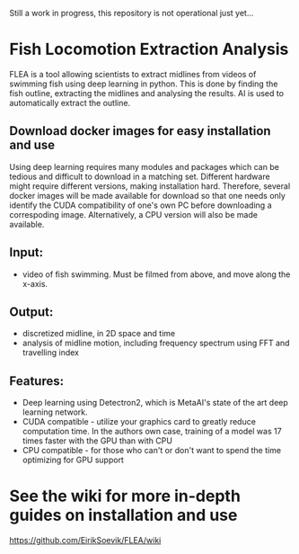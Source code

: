 Still a work in progress, this repository is not operational just yet...

# Fish Locomotion Extraction Analysis

FLEA is a tool allowing scientists to extract midlines from videos of swimming fish using deep learning in python. This is done by finding the fish outline, extracting the midlines and analysing the results. AI is used to automatically extract the outline.

## Download docker images for easy installation and use

Using deep learning requires many modules and packages which can be tedious and difficult to download in a matching set. Different hardware might require different versions, making installation hard. Therefore, several docker images will be made available for download so that one needs only identify the CUDA compatibility of one's own PC before downloading a correspoding image. Alternatively, a CPU version will also be made available. 

## Input:
- video of fish swimming. Must be filmed from above, and move along the x-axis. 

## Output:
- discretized midline, in 2D space and time
- analysis of midline motion, including frequency spectrum using FFT and travelling index

## Features:
- Deep learning using Detectron2, which is MetaAI's state of the art deep learning network.
- CUDA compatible - utilize your graphics card to greatly reduce computation time. In the authors own case, training of a model was 17 times faster with the GPU than with CPU
- CPU compatible - for those who can't or don't want to spend the time optimizing for GPU support


# See the wiki for more in-depth guides on installation and use
https://github.com/EirikSoevik/FLEA/wiki

